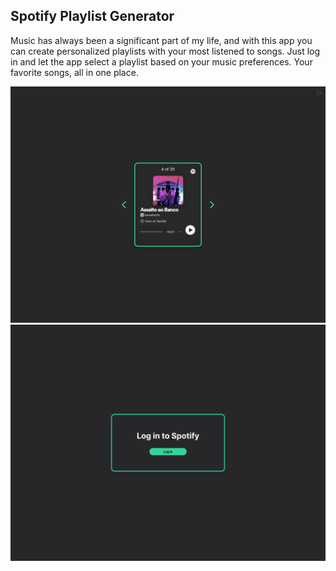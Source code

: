 ## Spotify Playlist Generator

Music has always been a significant part of my life, and with this app you can create personalized playlists with your most listened to songs. Just log in and let the app select a playlist based on your music preferences. Your favorite songs, all in one place.

![PlayList Page](.github\1440x1080_1.png 'PlayList Page')
![Login Page'](.github\1440x1080_2.png 'Login Page')
